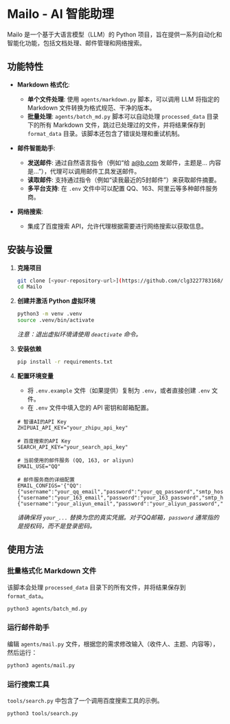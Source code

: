 # Mailo - AI 智能助理

Mailo 是一个基于大语言模型（LLM）的 Python 项目，旨在提供一系列自动化和智能化功能，包括文档处理、邮件管理和网络搜索。

## 功能特性

- **Markdown 格式化**:
  - **单个文件处理**: 使用 `agents/markdown.py` 脚本，可以调用 LLM 将指定的 Markdown 文件转换为格式规范、干净的版本。
  - **批量处理**: `agents/batch_md.py` 脚本可以自动处理 `processed_data` 目录下的所有 Markdown 文件，跳过已处理过的文件，并将结果保存到 `format_data` 目录。该脚本还包含了错误处理和重试机制。

- **邮件智能助手**:
  - **发送邮件**: 通过自然语言指令（例如“给 a@b.com 发邮件，主题是... 内容是...”），代理可以调用邮件工具发送邮件。
  - **读取邮件**: 支持通过指令（例如“读我最近的5封邮件”）来获取邮件摘要。
  - **多平台支持**: 在 `.env` 文件中可以配置 QQ、163、阿里云等多种邮件服务商。

- **网络搜索**:
  - 集成了百度搜索 API，允许代理根据需要进行网络搜索以获取信息。

## 安装与设置

1.  **克隆项目**
    ```bash
    git clone [<your-repository-url>](https://github.com/clg3227783168/Mailo.git)
    cd Mailo
    ```

2.  **创建并激活 Python 虚拟环境**
    ```bash
    python3 -m venv .venv
    source .venv/bin/activate
    ```
    *注意：退出虚拟环境请使用 `deactivate` 命令。*

3.  **安装依赖**
    ```bash
    pip install -r requirements.txt
    ```

4.  **配置环境变量**
    - 将 `.env.example` 文件（如果提供）复制为 `.env`，或者直接创建 `.env` 文件。
    - 在 `.env` 文件中填入您的 API 密钥和邮箱配置。

    ```dotenv
    # 智谱AI的API Key
    ZHIPUAI_API_KEY="your_zhipu_api_key"

    # 百度搜索的API Key
    SEARCH_API_KEY="your_search_api_key"

    # 当前使用的邮件服务 (QQ, 163, or aliyun)
    EMAIL_USE="QQ"

    # 邮件服务商的详细配置
    EMAIL_CONFIGS='{"QQ":{"username":"your_qq_email","password":"your_qq_password","smtp_host":"smtp.qq.com","smtp_port":465,"imap_host":"imap.qq.com"},"163":{"username":"your_163_email","password":"your_163_password","smtp_host":"smtp.163.com","smtp_port":465,"imap_host":"imap.163.com"},"aliyun":{"username":"your_aliyun_email","password":"your_aliyun_password","smtp_host":"smtp.qiye.aliyun.com","smtp_port":465,"imap_host":"imap.qiye.aliyun.com"}}'
    ```
    *请确保将 `your_...` 替换为您的真实凭据。对于QQ邮箱，`password` 通常指的是授权码，而不是登录密码。*

## 使用方法

### 批量格式化 Markdown 文件

该脚本会处理 `processed_data` 目录下的所有文件，并将结果保存到 `format_data`。

```bash
python3 agents/batch_md.py
```

### 运行邮件助手

编辑 `agents/mail.py` 文件，根据您的需求修改输入（收件人、主题、内容等），然后运行：

```bash
python3 agents/mail.py
```

### 运行搜索工具

`tools/search.py` 中包含了一个调用百度搜索工具的示例。

```bash
python3 tools/search.py
```
